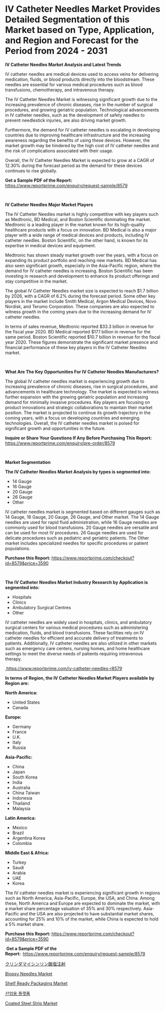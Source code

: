 <p><h1>IV Catheter Needles Market Provides Detailed Segmentation of this Market based on Type, Application, and Region and Forecast for the Period from 2024 - 2031</h1></p><p><strong>IV Catheter Needles Market Analysis and Latest Trends</strong></p>
<p><p>IV catheter needles are medical devices used to access veins for delivering medication, fluids, or blood products directly into the bloodstream. These needles are essential for various medical procedures such as blood transfusions, chemotherapy, and intravenous therapy.</p><p>The IV Catheter Needles Market is witnessing significant growth due to the increasing prevalence of chronic diseases, rise in the number of surgical procedures, and growing geriatric population. Technological advancements in IV catheter needles, such as the development of safety needles to prevent needlestick injuries, are also driving market growth.</p><p>Furthermore, the demand for IV catheter needles is escalating in developing countries due to improving healthcare infrastructure and the increasing awareness regarding the benefits of using these devices. However, the market growth may be hindered by the high cost of IV catheter needles and the risk of complications associated with their usage.</p><p>Overall, the IV Catheter Needles Market is expected to grow at a CAGR of 12.30% during the forecast period as the demand for these devices continues to rise globally.</p></p>
<p><strong>Get a Sample PDF of the Report:&nbsp;</strong> <a href="https://www.reportprime.com/enquiry/request-sample/8579">https://www.reportprime.com/enquiry/request-sample/8579</a></p>
<p>&nbsp;</p>
<p><strong>IV Catheter Needles Major Market Players</strong></p>
<p><p>The IV Catheter Needles market is highly competitive with key players such as Medtronic, BD Medical, and Boston Scientific dominating the market. Medtronic is a leading player in the market known for its high-quality healthcare products with a focus on innovation. BD Medical is also a major player with a wide range of medical devices and products, including IV catheter needles. Boston Scientific, on the other hand, is known for its expertise in medical devices and equipment.</p><p>Medtronic has shown steady market growth over the years, with a focus on expanding its product portfolio and reaching new markets. BD Medical has also seen significant growth, especially in the Asia-Pacific region, where the demand for IV catheter needles is increasing. Boston Scientific has been investing in research and development to enhance its product offerings and stay competitive in the market.</p><p>The global IV Catheter Needles market size is expected to reach $1.7 billion by 2026, with a CAGR of 6.2% during the forecast period. Some other key players in the market include Smith Medical, Argon Medical Devices, Novo Nordisk, and Terumo Corporation. These companies are also expected to witness growth in the coming years due to the increasing demand for IV catheter needles.</p><p>In terms of sales revenue, Medtronic reported $33.3 billion in revenue for the fiscal year 2020. BD Medical reported $17.1 billion in revenue for the same period. Boston Scientific reported $10.7 billion in revenue for the fiscal year 2020. These figures demonstrate the significant market presence and financial performance of these key players in the IV Catheter Needles market.</p></p>
<p>&nbsp;</p>
<p><strong>What Are The Key Opportunities For IV Catheter Needles Manufacturers?</strong></p>
<p><p>The global IV catheter needles market is experiencing growth due to increasing prevalence of chronic diseases, rise in surgical procedures, and advancements in healthcare technology. The market is expected to witness further expansion with the growing geriatric population and increasing demand for minimally invasive procedures. Key players are focusing on product innovations and strategic collaborations to maintain their market position. The market is projected to continue its growth trajectory in the coming years, with a focus on developing countries and emerging technologies. Overall, the IV catheter needles market is poised for significant growth and opportunities in the future.</p></p>
<p><strong>Inquire or Share Your Questions If Any Before Purchasing This Report:</strong> <a href="https://www.reportprime.com/enquiry/pre-order/8579">https://www.reportprime.com/enquiry/pre-order/8579</a></p>
<p>&nbsp;</p>
<p><strong>Market Segmentation</strong></p>
<p><strong>The IV Catheter Needles Market Analysis by types is segmented into:</strong></p>
<p><ul><li>14 Gauge</li><li>16 Gauge</li><li>20 Gauge</li><li>26 Gauge</li><li>Other</li></ul></p>
<p><p>IV catheter needles market is segmented based on different gauges such as 14 Gauge, 16 Gauge, 20 Gauge, 26 Gauge, and Other market. The 14 Gauge needles are used for rapid fluid administration, while 16 Gauge needles are commonly used for blood transfusions. 20 Gauge needles are versatile and can be used for most IV procedures. 26 Gauge needles are used for delicate procedures such as pediatric and geriatric patients. The Other market includes specialized needles for specific procedures or patient populations.</p></p>
<p><strong>Purchase this Report:&nbsp;</strong><a href="https://www.reportprime.com/checkout?id=8579&price=3590">https://www.reportprime.com/checkout?id=8579&price=3590</a></p>
<p>&nbsp;</p>
<p><strong>The IV Catheter Needles Market Industry Research by Application is segmented into:</strong></p>
<p><ul><li>Hospitals</li><li>Clinics</li><li>Ambulatory Surgical Centres</li><li>Other</li></ul></p>
<p><p>IV catheter needles are widely used in hospitals, clinics, and ambulatory surgical centers for various medical procedures such as administering medication, fluids, and blood transfusions. These facilities rely on IV catheter needles for efficient and accurate delivery of treatments to patients. Additionally, IV catheter needles are also utilized in other markets such as emergency care centers, nursing homes, and home healthcare settings to meet the diverse needs of patients requiring intravenous therapy.</p></p>
<p><a href="https://www.reportprime.com/iv-catheter-needles-r8579">&nbsp;https://www.reportprime.com/iv-catheter-needles-r8579</a></p>
<p><strong>In terms of Region, the IV Catheter Needles Market Players available by Region are:</strong></p>
<p>
    <p> <strong> North America: </strong>
        <ul>
            <li>United States</li>
            <li>Canada</li>
        </ul>
        </p> 
    <p> <strong> Europe: </strong>
        <ul>
            <li>Germany</li>
            <li>France</li>
            <li>U.K.</li>
            <li>Italy</li>
            <li>Russia</li>
        </ul>
        </p> 
    <p> <strong> Asia-Pacific: </strong>
        <ul>
            <li>China</li>
            <li>Japan</li>
            <li>South Korea</li>
            <li>India</li>
            <li>Australia</li>
            <li>China Taiwan</li>
            <li>Indonesia</li>
            <li>Thailand</li>
            <li>Malaysia</li>
        </ul>
        </p> 
    <p> <strong> Latin America: </strong>
        <ul>
            <li>Mexico</li>
            <li>Brazil</li>
            <li>Argentina Korea</li>
            <li>Colombia</li>
        </ul>
        </p> 
    <p> <strong> Middle East & Africa: </strong>
        <ul>
            <li>Turkey</li>
            <li>Saudi</li>
            <li>Arabia</li>
            <li>UAE</li>
            <li>Korea</li>
        </ul>
    </p>
    </p>
<p><p>The IV catheter needles market is experiencing significant growth in regions such as North America, Asia-Pacific, Europe, the USA, and China. Among these, North America and Europe are expected to dominate the market, with a market share percentage valuation of 35% and 30% respectively. Asia-Pacific and the USA are also projected to have substantial market shares, accounting for 25% and 10% of the market, while China is expected to hold a 5% market share.</p></p>
<p><strong>Purchase this Report: </strong><a href="https://www.reportprime.com/checkout?id=8579&price=3590">https://www.reportprime.com/checkout?id=8579&price=3590</a></p>
<p>&nbsp;<strong>Get a Sample PDF of the Report:&nbsp;&nbsp;</strong><a href="https://www.reportprime.com/enquiry/request-sample/8579">https://www.reportprime.com/enquiry/request-sample/8579</a></p>
<p><strong></strong></p>
<p><p><a href="https://github.com/xtkhtofdt934839/Market-Research-Report-List-1/blob/main/280399623004.md">クリンダマイシンリン酸塩注射</a></p><p><a href="https://github.com/indrystar/Market-Research-Report-List-2/blob/main/biopsy-needles-market.md">Biopsy Needles Market</a></p><p><a href="https://issuu.com/reportprime-2/docs/shelf-ready-packaging-market-size-2030.pptx">Shelf Ready Packaging Market</a></p><p><a href="https://github.com/PercyHagernes9778/Market-Research-Report-List-1/blob/main/201401321033.md">산업용 플랫폼</a></p><p><a href="https://issuu.com/reportprime-2/docs/coated-steel-strip-market-size-2030.pptx">Coated Steel Strip Market</a></p></p>